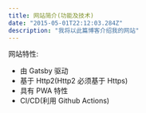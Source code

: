 ```yaml
---
title: 网站简介(功能及技术)
date: "2015-05-01T22:12:03.284Z"
description: "我将以此篇博客介绍我的网站"
---
```


网站特性:

- 由 Gatsby 驱动
- 基于 Http2(Http2 必须基于 Https)
- 具有 PWA 特性
- CI/CD(利用 Github Actions)
